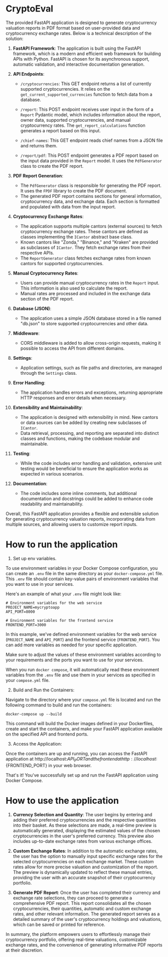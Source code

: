 # CryptoEval

The provided FastAPI application is designed to generate cryptocurrency valuation reports in PDF format based on
user-provided data and cryptocurrency exchange rates. Below is a technical description of the solution:

1. **FastAPI Framework**: The application is built using the FastAPI framework, which is a modern and efficient web
   framework for building APIs with Python. FastAPI is chosen for its asynchronous support, automatic validation, and
   interactive documentation generation.

2. **API Endpoints**:
    - `/cryptocurrencies`: This GET endpoint returns a list of currently supported cryptocurrencies. It relies on
      the `get_current_supported_currencies` function to fetch data from a database.

    - `/report`: This POST endpoint receives user input in the form of a `Report` Pydantic model, which includes
      information about the report, owner data, supported cryptocurrencies, and manual cryptocurrency rates.
      The `get_report_calculations` function generates a report based on this input.

    - `/chief-names`: This GET endpoint reads chief names from a JSON file and returns them.

    - `/report/pdf`: This POST endpoint generates a PDF report based on the input data provided in the `Report` model.
      It uses the `PdfGenerator` class to create the PDF report.

3. **PDF Report Generation**:
    - The `PdfGenerator` class is responsible for generating the PDF report. It uses the `FPDF` library to create the
      PDF document.
    - The generated PDF report contains sections for general information, cryptocurrency data, and exchange data. Each
      section is formatted and populated with data from the input report.

4. **Cryptocurrency Exchange Rates**:
    - The application supports multiple cantors (external sources) to fetch cryptocurrency exchange rates. These cantors
      are defined as classes implementing the `ICantor` abstract base class.
    - Known cantors like "Zonda," "Binance," and "Kraken" are provided as subclasses of `ICantor`. They fetch exchange
      rates from their respective APIs.
    - The `ReportGenerator` class fetches exchange rates from known cantors for supported cryptocurrencies.

5. **Manual Cryptocurrency Rates**:
    - Users can provide manual cryptocurrency rates in the `Report` input. This information is also used to calculate
      the report.
    - Manual rates are processed and included in the exchange data section of the PDF report.

6. **Database (JSON)**:
    - The application uses a simple JSON database stored in a file named "db.json" to store supported cryptocurrencies
      and other data.

7. **Middleware**:
    - CORS middleware is added to allow cross-origin requests, making it possible to access the API from different
      domains.

8. **Settings**:
    - Application settings, such as file paths and directories, are managed through the `Settings` class.

9. **Error Handling**:
    - The application handles errors and exceptions, returning appropriate HTTP responses and error details when
      necessary.

10. **Extensibility and Maintainability**:
    - The application is designed with extensibility in mind. New cantors or data sources can be added by creating new
      subclasses of `ICantor`.
    - Data retrieval, processing, and reporting are separated into distinct classes and functions, making the codebase
      modular and maintainable.

11. **Testing**:
    - While the code includes error handling and validation, extensive unit testing would be beneficial to ensure the
      application works as expected in various scenarios.

12. **Documentation**:
    - The code includes some inline comments, but additional documentation and docstrings could be added to enhance code
      readability and maintainability.

Overall, this FastAPI application provides a flexible and extensible solution for generating cryptocurrency valuation
reports, incorporating data from multiple sources, and allowing users to customize report inputs.

# How to run the application

1. Set up env variables.

To use environment variables in your Docker Compose configuration, you can create an `.env` file in the same directory
as your `docker-compose.yml` file. This `.env` file should contain key-value pairs of environment variables that you
want to use in your services.

Here's an example of what your `.env` file might look like:

```dotenv
# Environment variables for the web service
PROJECT_NAME=mycryptoapp
API_PORT=8000

# Environment variables for the frontend service
FRONTEND_PORT=3000
```

In this example, we've defined environment variables for the web service (`PROJECT_NAME` and `API_PORT`) and the
frontend service (`FRONTEND_PORT`). You can add more variables as needed for your specific application.

Make sure to adjust the values of these environment variables according to your requirements and the ports you want to
use for your services.

When you run `docker compose`, it will automatically read these environment variables from the `.env` file and use them
in your services as specified in your `compose.yml` file.

2. Build and Run the Containers:

Navigate to the directory where your `compose.yml` file is located and run the following command to build and run
the containers:

```shell
docker-compose up --build
```

This command will build the Docker images defined in your Dockerfiles, create and start the containers, and make your
FastAPI application available on the specified API and frontend ports.

3. Access the Application:

Once the containers are up and running, you can access the FastAPI application at http://localhost:${API_PORT} and the
frontend at http://localhost:${FRONTEND_PORT} in your web browser.

That's it! You've successfully set up and run the FastAPI application using Docker Compose.

# How to use the application

1. **Currency Selection and Quantity**: The user begins by entering and adding their preferred cryptocurrencies and the
   respective quantities into their basket. As these selections are made, a real-time preview is automatically
   generated, displaying the estimated values of the chosen cryptocurrencies in the user's preferred currency. This
   preview also includes up-to-date exchange rates from various exchange offices.

2. **Custom Exchange Rates**: In addition to the automatic exchange rates, the user has the option to manually input
   specific exchange rates for the selected cryptocurrencies on each exchange market. These custom rates allow for more
   precise valuation and customization of the report. The preview is dynamically updated to reflect these manual
   entries, providing the user with an accurate snapshot of their cryptocurrency portfolio.

3. **Generate PDF Report**: Once the user has completed their currency and exchange rate selections, they can proceed to
   generate a comprehensive PDF report. This report consolidates all the chosen cryptocurrencies, their quantities,
   automatic and custom exchange rates, and other relevant information. The generated report serves as a detailed
   summary of the user's cryptocurrency holdings and valuations, which can be saved or printed for reference.

In summary, the platform empowers users to effortlessly manage their cryptocurrency portfolio, offering real-time
valuations, customizable exchange rates, and the convenience of generating informative PDF reports at their discretion.